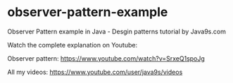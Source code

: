 # observer-pattern-example
Observer Pattern example in Java - Desgin patterns tutorial by Java9s.com

Watch the complete explanation on Youtube:

Observer pattern: https://www.youtube.com/watch?v=SrxeQ1spoJg

All my videos: https://www.youtube.com/user/java9s/videos



